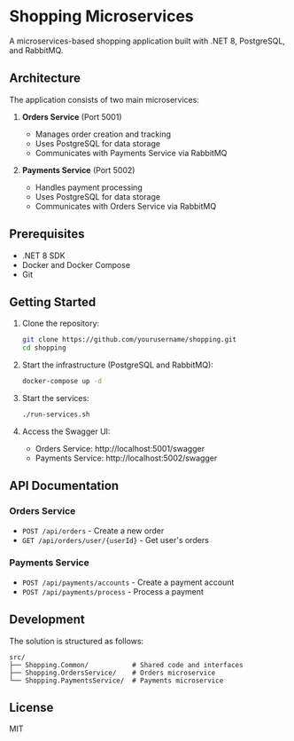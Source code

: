 # Shopping Microservices

A microservices-based shopping application built with .NET 8, PostgreSQL, and RabbitMQ.

## Architecture

The application consists of two main microservices:

1. **Orders Service** (Port 5001)
    - Manages order creation and tracking
    - Uses PostgreSQL for data storage
    - Communicates with Payments Service via RabbitMQ

2. **Payments Service** (Port 5002)
    - Handles payment processing
    - Uses PostgreSQL for data storage
    - Communicates with Orders Service via RabbitMQ

## Prerequisites

- .NET 8 SDK
- Docker and Docker Compose
- Git

## Getting Started

1. Clone the repository:
   ```bash
   git clone https://github.com/yourusername/shopping.git
   cd shopping
   ```

2. Start the infrastructure (PostgreSQL and RabbitMQ):
   ```bash
   docker-compose up -d
   ```

3. Start the services:
   ```bash
   ./run-services.sh
   ```

4. Access the Swagger UI:
    - Orders Service: http://localhost:5001/swagger
    - Payments Service: http://localhost:5002/swagger

## API Documentation

### Orders Service

- `POST /api/orders` - Create a new order
- `GET /api/orders/user/{userId}` - Get user's orders

### Payments Service

- `POST /api/payments/accounts` - Create a payment account
- `POST /api/payments/process` - Process a payment

## Development

The solution is structured as follows:

```
src/
├── Shopping.Common/           # Shared code and interfaces
├── Shopping.OrdersService/    # Orders microservice
└── Shopping.PaymentsService/  # Payments microservice
```

## License

MIT 